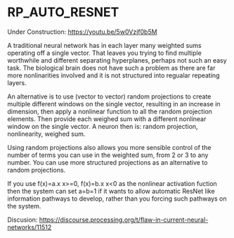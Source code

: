 # RP_AUTO_RESNET
Under Construction:
https://youtu.be/5w0Vzjf0b5M

A traditional neural network has in each layer many weighted sums operating off a single vector. That leaves you trying to find multiple worthwhile and different separating hyperplanes, perhaps not such an easy task. The biological brain does not have such a problem as there are far more nonlinarities involved and it is not structured into regualar repeating layers.   

An alternative is to use (vector to vector) random projections to create multiple different windows on the single vector, resulting in an increase in dimension, then apply a nonlinear function to all the random projection elements. Then provide each weighed sum with a different nonlinear window on the single vector.  A neuron then is: random projection, nonlinearity, weighed sum.

Using random projections also allows you more sensible control of the number of terms you can use in the weighted sum, from 2 or 3 to any number.
You can use more structured projections as an alternative to random projections.

If you use f(x)=a.x x>=0, f(x)=b.x x<0 as the nonlinear activation fuction then the system can set a=b=1 if it wants to allow automatic ResNet like information pathways to develop, rather than you forcing such pathways on the system. 

Discusion: https://discourse.processing.org/t/flaw-in-current-neural-networks/11512
